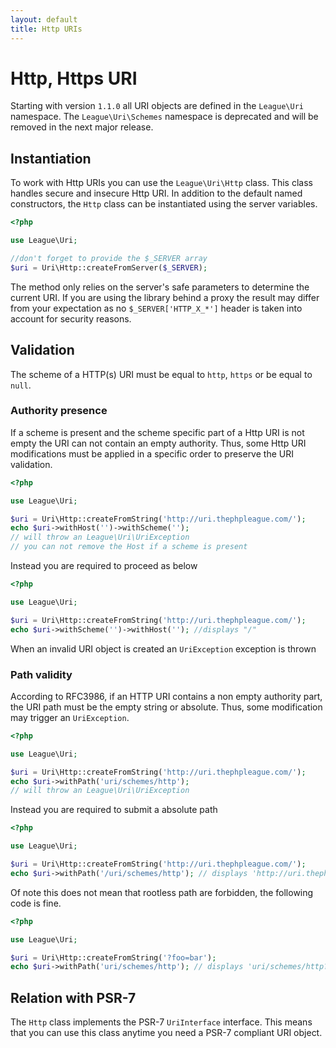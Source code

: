 ```yaml
---
layout: default
title: Http URIs
---
```


# Http, Https URI

<p class="message-warning">Starting with version <code>1.1.0</code> all URI objects are defined in the <code>League\Uri</code> namespace. The <code>League\Uri\Schemes</code> namespace is deprecated and will be removed in the next major release.</p>

## Instantiation

To work with Http URIs you can use the `League\Uri\Http` class. This class handles secure and insecure Http URI. In addition to the default named constructors, the `Http` class can be instantiated using the server variables.

~~~php
<?php

use League\Uri;

//don't forget to provide the $_SERVER array
$uri = Uri\Http::createFromServer($_SERVER);
~~~

<p class="message-warning">The method only relies on the server's safe parameters to determine the current URI. If you are using the library behind a proxy the result may differ from your expectation as no <code>$_SERVER['HTTP_X_*']</code> header is taken into account for security reasons.</p>

## Validation

The scheme of a HTTP(s) URI must be equal to `http`, `https` or be equal to `null`.

### Authority presence

If a scheme is present and the scheme specific part of a Http URI is not empty the URI can not contain an empty authority. Thus, some Http URI modifications must be applied in a specific order to preserve the URI validation.

~~~php
<?php

use League\Uri;

$uri = Uri\Http::createFromString('http://uri.thephpleague.com/');
echo $uri->withHost('')->withScheme('');
// will throw an League\Uri\UriException
// you can not remove the Host if a scheme is present
~~~

Instead you are required to proceed as below

~~~php
<?php

use League\Uri;

$uri = Uri\Http::createFromString('http://uri.thephpleague.com/');
echo $uri->withScheme('')->withHost(''); //displays "/"
~~~

<p class="message-notice">When an invalid URI object is created an <code>UriException</code> exception is thrown</p>


### Path validity

According to RFC3986, if an HTTP URI contains a non empty authority part, the URI path must be the empty string or absolute. Thus, some modification may trigger an <code>UriException</code>.

~~~php
<?php

use League\Uri;

$uri = Uri\Http::createFromString('http://uri.thephpleague.com/');
echo $uri->withPath('uri/schemes/http');
// will throw an League\Uri\UriException
~~~

Instead you are required to submit a absolute path

~~~php
<?php

use League\Uri;

$uri = Uri\Http::createFromString('http://uri.thephpleague.com/');
echo $uri->withPath('/uri/schemes/http'); // displays 'http://uri.thephpleague.com/uri/schemes/http'
~~~

Of note this does not mean that rootless path are forbidden, the following code is fine.

~~~php
<?php

use League\Uri;

$uri = Uri\Http::createFromString('?foo=bar');
echo $uri->withPath('uri/schemes/http'); // displays 'uri/schemes/http?foo=bar'
~~~

## Relation with PSR-7

The `Http` class implements the PSR-7 `UriInterface` interface. This means that you can use this class anytime you need a PSR-7 compliant URI object.